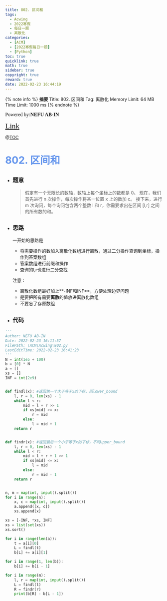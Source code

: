 ```yaml
---
title: 802. 区间和
tags:
  - Acwing
  - 2022寒假
  - 每日一题
  - 离散化
categories:
  - [ACM]
  - [2022寒假每日一题]
  - [Python]
toc: true
quicklink: true
math: true
sidebar: true
copyright: true
reward: true
date: 2022-02-23 16:44:19
---
```



{% note info %}
**摘要**
Title: 802. 区间和
Tag: 离散化
Memory Limit: 64 MB
Time Limit: 1000 ms
{% endnote %}
<!-- more -->

<font size=3 face=楷体>Powered by:**NEFU AB-IN**</font>

<font color=#FFA500 size=5 face=楷体>[Link](https://www.acwing.com/problem/content/804/)</font>

@[TOC](文章目录)

# <font color=#6495ED size=6>802. 区间和</font>

* ## <font size=4 face=粗体>题意</font>

  >假定有一个无限长的数轴，数轴上每个坐标上的数都是 0。
  >现在，我们首先进行 n 次操作，每次操作将某一位置 x 上的数加 c。
  >接下来，进行 m 次询问，每个询问包含两个整数 l 和 r，你需要求出在区间 [l,r] 之间的所有数的和。

* ## <font size=4 face=粗体>思路</font>

  一开始的思路是
    * 将需要操作的数加入离散化数组进行离散，通过二分操作查询到坐标，操作到答案数组
    * 答案数组进行前缀和操作
    * 查询的l,r也进行二分查找
  
  注意：
    * 离散化数组最好加上**-INF和INF**，方便处理边界问题
    * 是要把所有需要**离散**的值放进离散化数组
    * 不要忘了存原数组

* ## <font size=4 face=粗体>代码</font>

```python
'''
Author: NEFU AB-IN
Date: 2022-02-23 16:11:57
FilePath: \ACM\Acwing\802.py
LastEditTime: 2022-02-23 16:41:23
'''
N = int(1e5 + 100)
b = [0] * N
a = []
xs = []
INF = int(2e9)


def findl(x): #返回第一个大于等于x的下标，同lower_bound
    l, r = 0, len(xs) - 1
    while l < r:
        mid = l + r >> 1
        if xs[mid] >= x:
            r = mid
        else:
            l = mid + 1
    return r


def findr(x): #返回最后一个小于等于x的下标，不同upper_bound
    l, r = 0, len(xs) - 1
    while l < r:
        mid = l + r + 1 >> 1
        if xs[mid] <= x:
            l = mid
        else:
            r = mid - 1
    return r


n, m = map(int, input().split())
for i in range(n):
    x, c = map(int, input().split())
    a.append([x, c])
    xs.append(x)

xs = [-INF, *xs, INF]
xs = list(set(xs))
xs.sort()

for i in range(len(a)):
    t = a[i][0]
    L = findl(t)
    b[L] += a[i][1]

for i in range(1, len(b)):
    b[i] += b[i - 1]

for i in range(m):
    l, r = map(int, input().split())
    L = findl(l)
    R = findr(r)
    print(b[R] - b[L - 1])

```